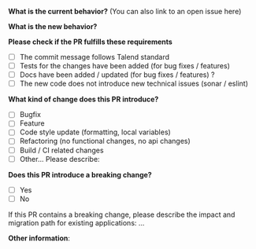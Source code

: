 **What is the current behavior?** (You can also link to an open issue here)



**What is the new behavior?**



**Please check if the PR fulfills these requirements**

- [ ] The commit message follows Talend standard
- [ ] Tests for the changes have been added (for bug fixes / features)
- [ ] Docs have been added / updated (for bug fixes / features) ?
- [ ] The new code does not introduce new technical issues (sonar / eslint)

**What kind of change does this PR introduce?**

- [ ] Bugfix
- [ ] Feature
- [ ] Code style update (formatting, local variables)
- [ ] Refactoring (no functional changes, no api changes)
- [ ] Build / CI related changes
- [ ] Other... Please describe:

**Does this PR introduce a breaking change?**

- [ ] Yes
- [ ] No

If this PR contains a breaking change, please describe the impact and migration path for existing applications: ...


**Other information**:
